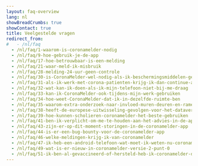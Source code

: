 ```yaml
---
layout: faq-overview
lang: nl
showBreadCrumbs: true
showContact: true
title: Veelgestelde vragen
redirect_from: 
#   - /nl/faq
  - /nl/faq/1-waarom-is-coronamelder-nodig
  - /nl/faq/9-hoe-gebruik-je-de-app
  - /nl/faq/17-hoe-betrouwbaar-is-een-melding
  - /nl/faq/21-waar-meld-ik-misbruik
  - /nl/faq/28-melding-24-uur-geen-controle
  - /nl/faq/30-is-CoronaMelder-wel-nodig-als-ik-beschermingsmiddelen-gebruik
  - /nl/faq/31-als-ik-werk-met-corona-patienten-krijg-ik-dan-continue-alerts
  - /nl/faq/32-wat-kan-ik-doen-als-ik-mijn-telefoon-niet-bij-me-draag
  - /nl/faq/33-kan-ik-CoronaMelder-ook-tijdens-mijn-werk-gebruiken
  - /nl/faq/34-hoe-weet-CoronaMelder-dat-ik-in-dezelfde-ruimte-ben
  - /nl/faq/35-waarom-extra-onderzoek-naar-invloed-muren-deuren-en-ramen
  - /nl/faq/38-heeft-de-europese-uitwisseling-gevolgen-voor-het-dataverbruik-van-mijn-telefoon
  - /nl/faq/39-hoe-kunnen-scholieren-coronamelder-het-beste-gebruiken
  - /nl/faq/41-ben-ik-verplicht-om-me-te-houden-aan-het-advies-in-de-app
  - /nl/faq/43-zijn-er-op-dit-moment-storingen-in-de-coronamelder-app
  - /nl/faq/44-is-er-een-bug-bounty-voor-de-coronamelder-app
  - /nl/faq/46-welke-meldingen-krijg-ik-van-coronamelder
  - /nl/faq/47-ik-heb-een-android-telefoon-wat-moet-ik-weten-nu-coronamelder-weer-actief-is-na-landelijke-pauze
  - /nl/faq/49-wat-is-er-nieuw-in-coronamelder-versie-2-punt-0
  - /nl/faq/51-ik-ben-al-gevaccineerd-of-hersteld-heb-ik-coronamelder-dan-nog-nodig
---
```

